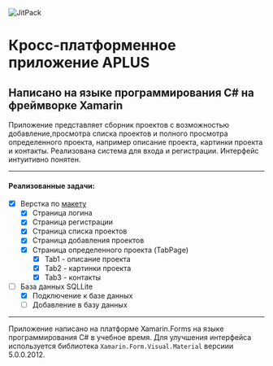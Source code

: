 ![JitPack](https://img.shields.io/jitpack/v/github/jitpack/maven-simple?color=green&label=Release)

# Кросс-платформенное приложение APLUS 
## Написано на языке программирования **C#** на фреймворке **Xamarin**

Приложение представляет сборник проектов с возможностью добавление,просмотра списка проектов и полного просмотра определенного проекта, например описание проекта, картинки проекта и контакты. Реализована система для входа и регистрации. Интерфейс интуитивно понятен.
___

#### **Реализованные задачи:**
- [x] Верстка по [макету](https://www.figma.com/file/gYUrlGMMYLt883DxAlqstC/projects?node-id=650%3A2)
  - [x] Страница логина
  - [x] Страница регистрации
  - [x] Страница списка проектов
  - [x] Страница добавления проектов
  - [x] Страница определенного проекта (TabPage)
    - [x]  Tab1 - описание проекта
    - [x]  Tab2 - картинки проекта
    - [x]  Tab3 - контакты
- [ ] База данных SQLLite
  - [x] Подключение к базе данных
  - [ ]  Добавление в базу данных
___
  
Приложение написано на платформе Xamarin.Forms на языке программирования C# в учебное время. Для улучшения интерфейса используется библиотека ```Xamarin.Form.Visual.Material``` версиии 5.0.0.2012.
